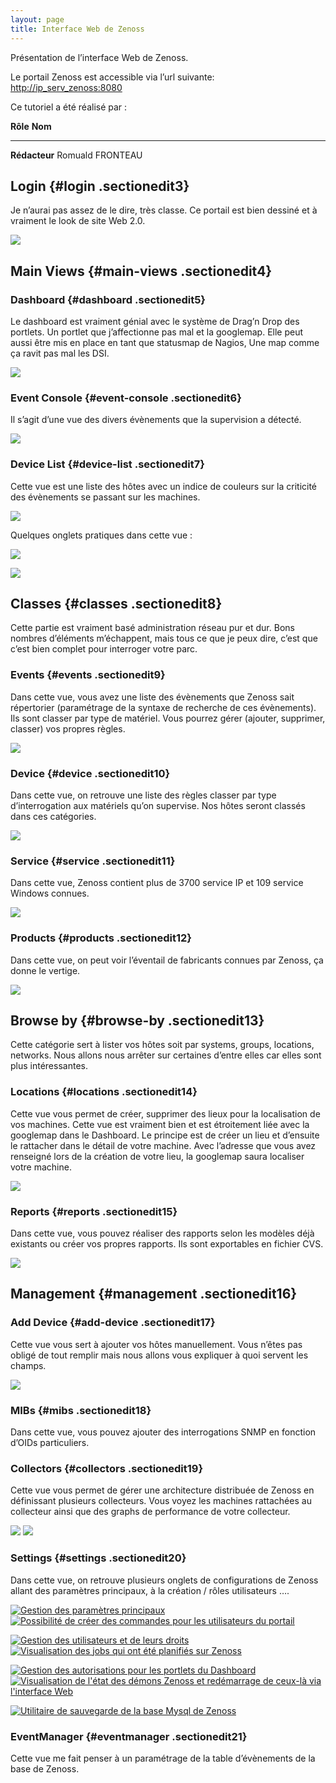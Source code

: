 ```yaml
---
layout: page
title: Interface Web de Zenoss
---
```


Présentation de l’interface Web de Zenoss.

Le portail Zenoss est accessible via l’url suivante:
<http://ip_serv_zenoss:8080>

Ce tutoriel a été réalisé par :

  **Rôle**        **Nom**
  --------------- ------------------
  **Rédacteur**   Romuald FRONTEAU

Login {#login .sectionedit3}
-----

Je n’aurai pas assez de le dire, très classe. Ce portail est bien
dessiné et à vraiment le look de site Web 2.0.

[![](/assets/media/supervision/zenoss_login.png@w=700)](/_detail/supervision/zenoss_login.png@id=zenoss%253Azenoss-interface.html "supervision:zenoss_login.png")

Main Views {#main-views .sectionedit4}
----------

### Dashboard {#dashboard .sectionedit5}

Le dashboard est vraiment génial avec le système de Drag’n Drop des
portlets. Un portlet que j’affectionne pas mal et la googlemap. Elle
peut aussi être mis en place en tant que statusmap de Nagios, Une map
comme ça ravit pas mal les DSI.

[![](/assets/media/supervision/zenoss_dashboard.png@w=700)](/_detail/supervision/zenoss_dashboard.png@id=zenoss%253Azenoss-interface.html "supervision:zenoss_dashboard.png")

### Event Console {#event-console .sectionedit6}

Il s’agit d’une vue des divers évènements que la supervision a détecté.

[![](/assets/media/supervision/zenoss_event-console.png@w=700)](/_detail/supervision/zenoss_event-console.png@id=zenoss%253Azenoss-interface.html "supervision:zenoss_event-console.png")

### Device List {#device-list .sectionedit7}

Cette vue est une liste des hôtes avec un indice de couleurs sur la
criticité des évènements se passant sur les machines.

[![](/assets/media/supervision/zenoss_device_list1.png@w=700)](/_detail/supervision/zenoss_device_list1.png@id=zenoss%253Azenoss-interface.html "supervision:zenoss_device_list1.png")

Quelques onglets pratiques dans cette vue :

[![](/assets/media/supervision/zenoss_device_list_onglet-os.png@w=700)](/_detail/supervision/zenoss_device_list_onglet-os.png@id=zenoss%253Azenoss-interface.html "supervision:zenoss_device_list_onglet-os.png")

[![](/assets/media/supervision/zenoss_device_list_onglet1.png@w=700)](/_detail/supervision/zenoss_device_list_onglet1.png@id=zenoss%253Azenoss-interface.html "supervision:zenoss_device_list_onglet1.png")

Classes {#classes .sectionedit8}
-------

Cette partie est vraiment basé administration réseau pur et dur. Bons
nombres d’éléments m’échappent, mais tous ce que je peux dire, c’est que
c’est bien complet pour interroger votre parc.

### Events {#events .sectionedit9}

Dans cette vue, vous avez une liste des évènements que Zenoss sait
répertorier (paramétrage de la syntaxe de recherche de ces évènements).
Ils sont classer par type de matériel. Vous pourrez gérer (ajouter,
supprimer, classer) vos propres règles.

[![](/assets/media/supervision/zenoss_classe_events.png@w=700)](/_detail/supervision/zenoss_classe_events.png@id=zenoss%253Azenoss-interface.html "supervision:zenoss_classe_events.png")

### Device {#device .sectionedit10}

Dans cette vue, on retrouve une liste des règles classer par type
d’interrogation aux matériels qu’on supervise. Nos hôtes seront classés
dans ces catégories.

[![](/assets/media/supervision/zenoss_classe_device.png@w=700)](/_detail/supervision/zenoss_classe_device.png@id=zenoss%253Azenoss-interface.html "supervision:zenoss_classe_device.png")

### Service {#service .sectionedit11}

Dans cette vue, Zenoss contient plus de 3700 service IP et 109 service
Windows connues.

[![](/assets/media/supervision/zenoss_classe_service.png@w=700)](/_detail/supervision/zenoss_classe_service.png@id=zenoss%253Azenoss-interface.html "supervision:zenoss_classe_service.png")

### Products {#products .sectionedit12}

Dans cette vue, on peut voir l’éventail de fabricants connues par
Zenoss, ça donne le vertige.

[![](/assets/media/supervision/zenoss_products.png@w=700)](/_detail/supervision/zenoss_products.png@id=zenoss%253Azenoss-interface.html "supervision:zenoss_products.png")

Browse by {#browse-by .sectionedit13}
---------

Cette catégorie sert à lister vos hôtes soit par systems, groups,
locations, networks. Nous allons nous arrêter sur certaines d’entre
elles car elles sont plus intéressantes.

### Locations {#locations .sectionedit14}

Cette vue vous permet de créer, supprimer des lieux pour la localisation
de vos machines. Cette vue est vraiment bien et est étroitement liée
avec la googlemap dans le Dashboard. Le principe est de créer un lieu et
d’ensuite le rattacher dans le détail de votre machine. Avec l’adresse
que vous avez renseigné lors de la création de votre lieu, la googlemap
saura localiser votre machine.

[![](/assets/media/supervision/zenoss_locations.png@w=700)](/_detail/supervision/zenoss_locations.png@id=zenoss%253Azenoss-interface.html "supervision:zenoss_locations.png")

### Reports {#reports .sectionedit15}

Dans cette vue, vous pouvez réaliser des rapports selon les modèles déjà
existants ou créer vos propres rapports. Ils sont exportables en fichier
CVS.

[![](/assets/media/supervision/zenoss_reports.png@w=700)](/_detail/supervision/zenoss_reports.png@id=zenoss%253Azenoss-interface.html "supervision:zenoss_reports.png")

Management {#management .sectionedit16}
----------

### Add Device {#add-device .sectionedit17}

Cette vue vous sert à ajouter vos hôtes manuellement. Vous n’êtes pas
obligé de tout remplir mais nous allons vous expliquer à quoi servent
les champs.

[![](/assets/media/supervision/zenoss_add_device.png@w=700)](/_detail/supervision/zenoss_add_device.png@id=zenoss%253Azenoss-interface.html "supervision:zenoss_add_device.png")

### MIBs {#mibs .sectionedit18}

Dans cette vue, vous pouvez ajouter des interrogations SNMP en fonction
d’OIDs particuliers.

### Collectors {#collectors .sectionedit19}

Cette vue vous permet de gérer une architecture distribuée de Zenoss en
définissant plusieurs collecteurs. Vous voyez les machines rattachées au
collecteur ainsi que des graphs de performance de votre collecteur.

[![](/assets/media/supervision/zenoss_collectors1.png@w=300)](/_detail/supervision/zenoss_collectors1.png@id=zenoss%253Azenoss-interface.html "supervision:zenoss_collectors1.png")
[![](/assets/media/supervision/zenoss_collecteur2.png@w=300)](/_detail/supervision/zenoss_collecteur2.png@id=zenoss%253Azenoss-interface.html "supervision:zenoss_collecteur2.png")

### Settings {#settings .sectionedit20}

Dans cette vue, on retrouve plusieurs onglets de configurations de
Zenoss allant des paramètres principaux, à la création / rôles
utilisateurs ….

[![Gestion des paramètres
principaux](/assets/media/supervision/zenoss_settings1.png@w=300 "Gestion des paramètres principaux")](/_detail/supervision/zenoss_settings1.png@id=zenoss%253Azenoss-interface.html "supervision:zenoss_settings1.png")[![Possibilité
de créer des commandes pour les utilisateurs du
portail](/assets/media/supervision/zenoss_settings_commands.png@w=300 "Possibilité de créer des commandes pour les utilisateurs du portail")](/_detail/supervision/zenoss_settings_commands.png@id=zenoss%253Azenoss-interface.html "supervision:zenoss_settings_commands.png")

[![Gestion des utilisateurs et de leurs
droits](/assets/media/supervision/zenoss_settings_users.png@w=300 "Gestion des utilisateurs et de leurs droits")](/_detail/supervision/zenoss_settings_users.png@id=zenoss%253Azenoss-interface.html "supervision:zenoss_settings_users.png")[![Visualisation
des jobs qui ont été planifiés sur
Zenoss](/assets/media/supervision/zenoss_settings_jobs.png@w=300 "Visualisation des jobs qui ont été planifiés sur Zenoss")](/_detail/supervision/zenoss_settings_jobs.png@id=zenoss%253Azenoss-interface.html "supervision:zenoss_settings_jobs.png")

[![Gestion des autorisations pour les portlets du
Dashboard](/assets/media/supervision/zenoss_settings_portlets.png@w=300 "Gestion des autorisations pour les portlets du Dashboard")](/_detail/supervision/zenoss_settings_portlets.png@id=zenoss%253Azenoss-interface.html "supervision:zenoss_settings_portlets.png")[![Visualisation
de l'état des démons Zenoss et redémarrage de ceux-là via l'interface
Web](/assets/media/supervision/zenoss_settings_demon.png@w=300 "Visualisation de l'état des démons Zenoss et redémarrage de ceux-là via l'interface Web")](/_detail/supervision/zenoss_settings_demon.png@id=zenoss%253Azenoss-interface.html "supervision:zenoss_settings_demon.png")

[![Utilitaire de sauvegarde de la base Mysql de
Zenoss](/assets/media/supervision/zenoss_settings_backup.png@w=300 "Utilitaire de sauvegarde de la base Mysql de Zenoss")](/_detail/supervision/zenoss_settings_backup.png@id=zenoss%253Azenoss-interface.html "supervision:zenoss_settings_backup.png")

### EventManager {#eventmanager .sectionedit21}

Cette vue me fait penser à un paramétrage de la table d’évènements de la
base de Zenoss.